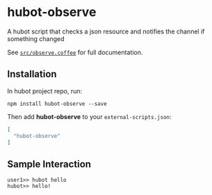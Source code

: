 # hubot-observe

A hubot script that checks a json resource and notifies the channel if something changed

See [`src/observe.coffee`](src/observe.coffee) for full documentation.

## Installation

In hubot project repo, run:

`npm install hubot-observe --save`

Then add **hubot-observe** to your `external-scripts.json`:

```json
[
  "hubot-observe"
]
```

## Sample Interaction

```
user1>> hubot hello
hubot>> hello!
```
